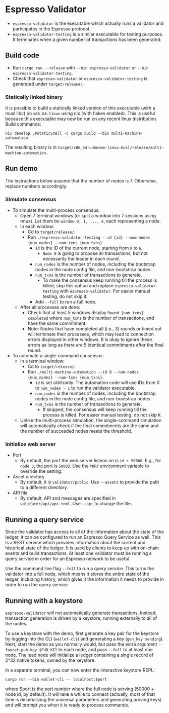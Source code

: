 <!--
 ~ Copyright (c) 2022 Espresso Systems (espressosys.com)
 ~ This file is part of the Espresso library.
 -->

# Espresso Validator

* `espresso-validator` is the executable which actually runs a validator and participates in the
Espresso protocol.
* `espresso-validator-testing` is a similar executable for testing purposes. It terminates when a
given number of transactions has been generated.

## Build code
* Run `cargo run --release` with `--bin espresso-validator` or `--bin espresso-validator-testing`.
* Check that `espresso-validator` or `espresso-validator-testing` is generated under
`target/release/`.

### Statically linked binary

It is possible to build a statically linked version of this executable (with a musl libc) on
`x86_64-linux` using nix (with flakes enabled).
This is useful because this executable may now be run on any recent linux distribution. Build
commands:

```
nix develop .#staticShell -c cargo build --bin multi-machine-automation
```

The resulting binary is in `target/x86_64-unknown-linux-musl/release/multi-machine-automation`.

## Run demo
The instructions below assume that the number of nodes is 7. Otherwise, replace numbers
accordingly.

### Simulate consensus
* To simulate the multi-process consensus:
    * Open 7 terminal windows (or split a window into 7 sessions using tmux). Let them be `window
    0, 1, ..., 6`, each representing a node.
    * In each window:
        * Cd to `target/release/`.
        * Run `./espresso-validator-testing --id {id} --num-nodes {num_nodes} --num-txns
        {num_txns}`.
            * `id` is the ID of the current node, starting from `0` to `6`.
                * `Node 0` is going to propose all transactions, but not necessarily the leader in
                each round.
            * `num_nodes` is the number of nodes, including the bootstrap nodes in the node config
            file, and non-bootstrap nodes.
            * `num_txns` is the number of transactions to generate.
                * To make the consensus keep running till the process is killed, skip this option
                and replace `espresso-validator-testing` with `espresso-validator`. For easier
                manual testing, do not skip it.
            * Add `--full` to run a full node.
    * After all processes are done:
        * Check that at least 5 windows display `Round {num_txns} completed` where `num_txns` is
        the number of transactions, and have the same commitment.
        * Note: Nodes that have completed all (i.e., 3) rounds or timed out will terminate their
        processes, which may lead to connection errors displayed in other windows. It is okay to
        ignore these errors as long as there are 5 identical commitments after the final round.
* To automate a single-command consensus:
    * In a terminal window:
        * Cd to `target/release/`.
        * Run `./multi-machine-automation --id 0 --num-nodes {num_nodes} --num-txns {num_txns}`.
            * `id` is set arbitrarily. The automation code will use IDs from 0 to `num_nodes - 1`
            to run the validator executable.
            * `num_nodes` is the number of nodes, including the bootstrap nodes in the node config
            file, and non-bootstrap nodes.
            * `num_txns` is the number of transactions to generate.
                * If skipped, the consensus will keep running till the process is killed. For
                easier manual testing, do not skip it.
    * Unlike the multi-process simulation, the single-command simulation will automatically check
    if the final commitments are the same and the number of succeeded nodes meets the threshold.

### Initialize web server
* Port
    * By default, the port the web server listens on is `id + 50000`. E.g., for `node 3`, the port
    is `50003`. Use the `PORT` environment variable to override the setting.
* Asset directory
    * By default, it is `validator/public`. Use `--assets` to provide the path to a different
    directory.
* API file
    * By default, API and messages are specified in `validator/api/api.toml`. Use `--api` to change
    the file.

## Running a query service

Since the validator has access to all of the information about the state of the ledger, it can be
configured to run an Espresso Query Service as well. This is a REST service which provides
information about the current and historical state of the ledger. It is used by clients to keep up
with on-chain events and build transactions. At least one validator must be running a query service
in order for an Espresso network to be useful.

Use the command line flag `--full` to run a query service. This turns the validator into a full
node, which means it stores the entire state of the ledger, including history, which gives it the
information it needs to provide in order to run the query service.

## Running with a keystore
`espresso-validator` will not automatically generate transactions. Instead, transaction generation
is driven by a keystore, running externally to all of the nodes.

To use a keystore with the demo, first generate a key pair for the keystore by logging into the CLI
(`wallet-cli`) and generating a key (`gen_key sending`). Next,
start the demo as you normally would, but pass the extra argument `--faucet-pub-key $PUB_KEY` to
each node, and pass `--full` to at least one node. The lead node will initialize a ledger
containing a single record of 2^32 native tokens, owned by the keystore.

In a separate terminal, you can now enter the interactive keystore REPL:
```
cargo run --bin wallet-cli -- localhost:$port
```
where $port is the port number where the full node is serving (50000 + node id, by default). It
will take a while to connect (actually, most of that time is deserializing the universal parameters
and generating proving keys) and will prompt you when it is ready to process commands.

